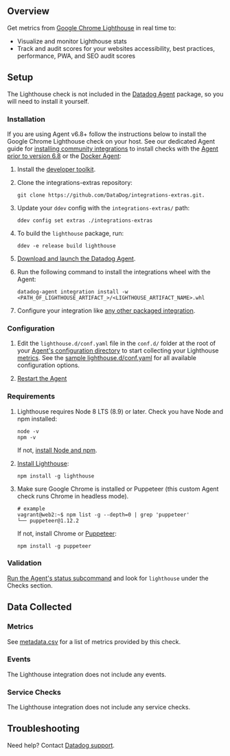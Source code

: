 ## Overview

Get metrics from [Google Chrome Lighthouse][1] in real time to:
* Visualize and monitor Lighthouse stats
* Track and audit scores for your websites accessibility, best practices, performance, PWA, and SEO audit scores

## Setup

The Lighthouse check is not included in the [Datadog Agent][2] package, so you will need to install it yourself.

### Installation

If you are using Agent v6.8+ follow the instructions below to install the Google Chrome Lighthouse check on your host. See our dedicated Agent guide for [installing community integrations][3] to install checks with the [Agent prior to version 6.8][4] or the [Docker Agent][5]:

1. Install the [developer toolkit][6].
2. Clone the integrations-extras repository:

    ```
    git clone https://github.com/DataDog/integrations-extras.git.
    ```

3. Update your `ddev` config with the `integrations-extras/` path:

    ```
    ddev config set extras ./integrations-extras
    ```

4. To build the `lighthouse` package, run:

    ```
    ddev -e release build lighthouse
    ```

5. [Download and launch the Datadog Agent][7].
6. Run the following command to install the integrations wheel with the Agent:

    ```
    datadog-agent integration install -w <PATH_OF_LIGHTHOUSE_ARTIFACT_>/<LIGHTHOUSE_ARTIFACT_NAME>.whl
    ```

7. Configure your integration like [any other packaged integration][8].

### Configuration

1. Edit the `lighthouse.d/conf.yaml` file in the `conf.d/` folder at the root of your [Agent's configuration directory][9] to start collecting your Lighthouse [metrics](#metrics).
  See the [sample lighthouse.d/conf.yaml][10] for all available configuration options.

2. [Restart the Agent][11]

### Requirements

1. Lighthouse requires Node 8 LTS (8.9) or later. Check you have Node and npm installed:

    ```
    node -v
    npm -v
    ```

    If not, [install Node and npm][12].

2. [Install Lighthouse][13]:

    ```
    npm install -g lighthouse
    ```

3. Make sure Google Chrome is installed or Puppeteer (this custom Agent check runs Chrome in headless mode).

    ```
    # example
    vagrant@web2:~$ npm list -g --depth=0 | grep 'puppeteer'
    └── puppeteer@1.12.2
    ```

    If not, install Chrome or [Puppeteer][14]:

    ```
    npm install -g puppeteer
    ```

### Validation

[Run the Agent's status subcommand][15] and look for `lighthouse` under the Checks section.

## Data Collected
### Metrics
See [metadata.csv][16] for a list of metrics provided by this check.

### Events
The Lighthouse integration does not include any events.

### Service Checks
The Lighthouse integration does not include any service checks.

## Troubleshooting
Need help? Contact [Datadog support][17].

[1]: https://developers.google.com/web/tools/lighthouse
[2]: https://app.datadoghq.com/account/settings#agent
[3]: https://docs.datadoghq.com/agent/guide/community-integrations-installation-with-docker-agent
[4]: https://docs.datadoghq.com/agent/guide/community-integrations-installation-with-docker-agent/?tab=agentpriorto68
[5]: https://docs.datadoghq.com/agent/guide/community-integrations-installation-with-docker-agent/?tab=docker
[6]: https://docs.datadoghq.com/developers/integrations/new_check_howto/#developer-toolkit
[7]: https://app.datadoghq.com/account/settings#agent
[8]: https://docs.datadoghq.com/getting_started/integrations
[9]: https://docs.datadoghq.com/agent/guide/agent-configuration-files/?tab=agentv6#agent-configuration-directory
[10]: https://github.com/DataDog/integrations-extras/blob/master/lighthouse/datadog_checks/lighthouse/data/conf.yaml.example
[11]: https://docs.datadoghq.com/agent/guide/agent-commands/?tab=agentv6#start-stop-and-restart-the-agent
[12]: https://nodejs.org/en/download
[13]: https://github.com/GoogleChrome/lighthouse
[14]: https://github.com/GoogleChrome/puppeteer
[15]: https://docs.datadoghq.com/agent/guide/agent-commands/#agent-status-and-information
[16]: https://github.com/DataDog/integrations-extras/blob/master/lighthouse/datadog_checks/lighthouse/metadata.csv
[17]: https://docs.datadoghq.com/help
